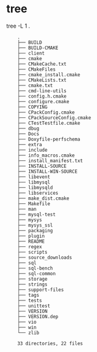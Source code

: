 
# tree

tree -L 1 .

        .
        ├── BUILD
        ├── BUILD-CMAKE
        ├── client
        ├── cmake
        ├── CMakeCache.txt
        ├── CMakeFiles
        ├── cmake_install.cmake
        ├── CMakeLists.txt
        ├── cmake.txt
        ├── cmd-line-utils
        ├── config.h.cmake
        ├── configure.cmake
        ├── COPYING
        ├── CPackConfig.cmake
        ├── CPackSourceConfig.cmake
        ├── CTestTestfile.cmake
        ├── dbug
        ├── Docs
        ├── Doxyfile-perfschema
        ├── extra
        ├── include
        ├── info_macros.cmake
        ├── install_manifest.txt
        ├── INSTALL-SOURCE
        ├── INSTALL-WIN-SOURCE
        ├── libevent
        ├── libmysql
        ├── libmysqld
        ├── libservices
        ├── make_dist.cmake
        ├── Makefile
        ├── man
        ├── mysql-test
        ├── mysys
        ├── mysys_ssl
        ├── packaging
        ├── plugin
        ├── README
        ├── regex
        ├── scripts
        ├── source_downloads
        ├── sql
        ├── sql-bench
        ├── sql-common
        ├── storage
        ├── strings
        ├── support-files
        ├── tags
        ├── tests
        ├── unittest
        ├── VERSION
        ├── VERSION.dep
        ├── vio
        ├── win
        └── zlib

        33 directories, 22 files
